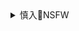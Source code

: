 <details><summary>慎入🔞NSFW</summary>

Not Safe For Work
![](https://upload.wikimedia.org/wikipedia/commons/thumb/d/d3/Biohazard_Symbol_Specification.png/210px-Biohazard_Symbol_Specification.png)

<details><summary><b>风险自理Use At Your Own Risk🈲</summary>

MM
![](https://pbs.twimg.com/media/EWM93F3UEAI5VDQ?format=jpg&name=orig)

### 性癖歪みおじさん
@SIHKYGMOJSN
`EV-UmewU8AI9Hz0 (2696×2960)`<br>
![](https://pbs.twimg.com/media/EV-UmewU8AI9Hz0?format=jpg&name=orig)

煌野一人@『ヒプノアプリファンタジア』DL配信中

![](https://pbs.twimg.com/media/EWRRGYQUwAA3f5c?format=jpg&name=orig)

![](https://pbs.twimg.com/media/EWRRH39VcAEuZns?format=jpg&name=orig)

![](https://pbs.twimg.com/media/EWRRIUAU4AMb71W?format=jpg&name=orig)

あきまんPLAMAX「GODZ ORDER」
`EWIWYMkVAAEIxqe (1072×1920)`<br>
![](https://pbs.twimg.com/media/EWIWYMkVAAEIxqe?format=jpg&name=orig)

`EWIXSdUUMAAtpCl (1200×891)`<br>
![](https://pbs.twimg.com/media/EWIXSdUUMAAtpCl?format=jpg&name=orig)

ICE
`EWRNRfeVcAAeEjd (1000×1405)`<br>
![](https://pbs.twimg.com/media/EWRNRfeVcAAeEjd?format=jpg&name=orig)

`EWRNXiAU8AAbGX3 (1000×1393)`<br>
![](https://pbs.twimg.com/media/EWRNXiAU8AAbGX3?format=jpg&name=orig)

山田シグ魔
`EWRMIlAU4AcD934 (1200×1183)`<br>
![](https://pbs.twimg.com/media/EWRMIlAU4AcD934?format=jpg&name=orig)

`EWRNeAFU8AAtROI (860×1215)`<br>
![](https://pbs.twimg.com/media/EWRNeAFU8AAtROI?format=jpg&name=orig)

浅葱ヒろ
`EWFYTWaU4AARSoD (1194×1114)`<br>
![](https://pbs.twimg.com/media/EWFYTWaU4AARSoD?format=jpg&name=orig)

`EWFYTWcUwAAFfFM (1600×1200)`<br>
![](https://pbs.twimg.com/media/EWFYTWcUwAAFfFM?format=jpg&name=orig)

`EWFYTXpUYAMw1mR (1436×1469)`<br>
![](https://pbs.twimg.com/media/EWFYTXpUYAMw1mR?format=jpg&name=orig)

`EWFYTXqU4AQLFPz (600×750)`<br>
![](https://pbs.twimg.com/media/EWFYTXqU4AQLFPz?format=jpg&name=orig)

減塩
`EWH8UTyUYAAdDAi (1382×675)`<br>
![](https://pbs.twimg.com/media/EWH8UTyUYAAdDAi?format=jpg&name=orig)

`EWH8cv2UYAA9JRf (1281×721)`<br>
![](https://pbs.twimg.com/media/EWH8cv2UYAA9JRf?format=jpg&name=orig)

`EWH8eWPVAAE7zy4 (1248×702)`<br>
![](https://pbs.twimg.com/media/EWH8eWPVAAE7zy4?format=jpg&name=orig)

`EWH8kziUEAEM2PT (700×800)`<br>
![](https://pbs.twimg.com/media/EWH8kziUEAEM2PT?format=jpg&name=orig)

冷えた豆ラッコ
![](https://pbs.twimg.com/media/EWQLsRLU4AAYlCk?format=jpg&name=orig)

![](https://pbs.twimg.com/media/EWQLvA-U4AABDF_?format=jpg&name=orig)

澳媒将zgg徽改为病毒图案!总领馆:必须道歉(组图
`20200423001827_37298.png (600×427)`<br>
![](https://web.popo8.com/20200423/20200423001827_37298.png)

Fana蝴蝶
@fanael1127
`J4aYKG1j.jpg (400×400)`<br>
![](https://pbs.twimg.com/profile_images/1249846811629506560/J4aYKG1j.jpg)

`1581547890 (1077×359)`<br>
![](https://pbs.twimg.com/profile_banners/2792338397/1581547890)

`EWOYen1U0AI4sOQ (1534×2046)`<br>
![](https://pbs.twimg.com/media/EWOYen1U0AI4sOQ?format=jpg&name=orig)

</details>
</details>
